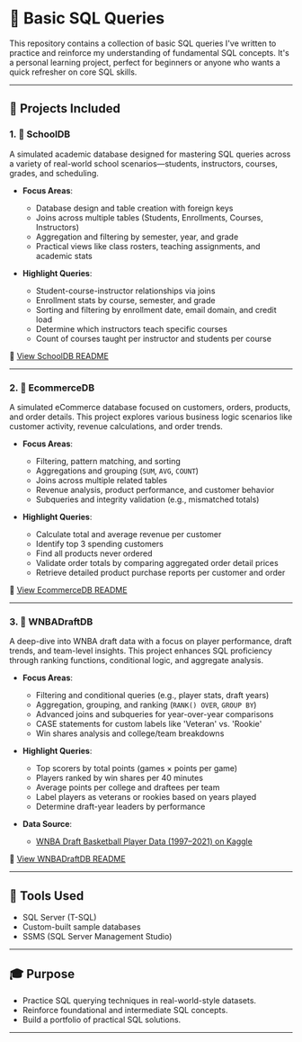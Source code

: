 # 🧮 Basic SQL Queries

This repository contains a collection of basic SQL queries I've written to practice and reinforce my understanding of fundamental SQL concepts. It's a personal learning project, perfect for beginners or anyone who wants a quick refresher on core SQL skills.

---

## 📁 Projects Included

### 1. 📘 SchoolDB

A simulated academic database designed for mastering SQL queries across a variety of real-world school scenarios—students, instructors, courses, grades, and scheduling.

- **Focus Areas**:
  - Database design and table creation with foreign keys
  - Joins across multiple tables (Students, Enrollments, Courses, Instructors)
  - Aggregation and filtering by semester, year, and grade
  - Practical views like class rosters, teaching assignments, and academic stats

- **Highlight Queries**:
  - Student-course-instructor relationships via joins
  - Enrollment stats by course, semester, and grade
  - Sorting and filtering by enrollment date, email domain, and credit load
  - Determine which instructors teach specific courses
  - Count of courses taught per instructor and students per course

📄 [View SchoolDB README](https://github.com/rlanier-webdev/SQL/blob/main/schooldb/README.md)

---

### 2. 🛒 EcommerceDB

A simulated eCommerce database focused on customers, orders, products, and order details. This project explores various business logic scenarios like customer activity, revenue calculations, and order trends.

- **Focus Areas**:
  - Filtering, pattern matching, and sorting
  - Aggregations and grouping (`SUM`, `AVG`, `COUNT`)
  - Joins across multiple related tables
  - Revenue analysis, product performance, and customer behavior
  - Subqueries and integrity validation (e.g., mismatched totals)

- **Highlight Queries**:
  - Calculate total and average revenue per customer
  - Identify top 3 spending customers
  - Find all products never ordered
  - Validate order totals by comparing aggregated order detail prices
  - Retrieve detailed product purchase reports per customer and order

📄 [View EcommerceDB README](https://github.com/rlanier-webdev/SQL/blob/main/ecommercedb/README.md)

---

### 3. 🏀 WNBADraftDB

A deep-dive into WNBA draft data with a focus on player performance, draft trends, and team-level insights. This project enhances SQL proficiency through ranking functions, conditional logic, and aggregate analysis.

- **Focus Areas**:
  - Filtering and conditional queries (e.g., player stats, draft years)
  - Aggregation, grouping, and ranking (`RANK() OVER`, `GROUP BY`)
  - Advanced joins and subqueries for year-over-year comparisons
  - CASE statements for custom labels like 'Veteran' vs. 'Rookie'
  - Win shares analysis and college/team breakdowns

- **Highlight Queries**:
  - Top scorers by total points (games × points per game)
  - Players ranked by win shares per 40 minutes
  - Average points per college and draftees per team
  - Label players as veterans or rookies based on years played
  - Determine draft-year leaders by performance

- **Data Source**:
  - [WNBA Draft Basketball Player Data (1997–2021) on Kaggle](https://www.kaggle.com/datasets/mattop/wnba-draft-basketball-player-data-1997-2021)

📄 [View WNBADraftDB README](https://github.com/rlanier-webdev/SQL/blob/main/wnbadraftdb/README.md)

---

## 🔧 Tools Used

- SQL Server (T-SQL)
- Custom-built sample databases
- SSMS (SQL Server Management Studio)

---

## 🎓 Purpose

- Practice SQL querying techniques in real-world-style datasets.
- Reinforce foundational and intermediate SQL concepts.
- Build a portfolio of practical SQL solutions.

---
